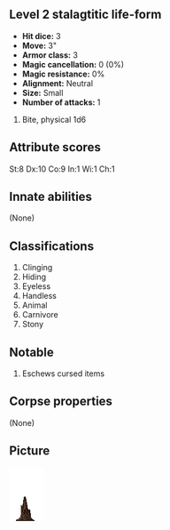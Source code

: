 ## Level 2 stalagtitic life-form

- **Hit dice:** 3
- **Move:** 3"
- **Armor class:** 3
- **Magic cancellation:** 0 (0%)
- **Magic resistance:** 0%
- **Alignment:** Neutral
- **Size:** Small
- **Number of attacks:** 1
1. Bite, physical 1d6

## Attribute scores

St:8 Dx:10 Co:9 In:1 Wi:1 Ch:1

## Innate abilities

(None)

## Classifications

1. Clinging
2. Hiding
3. Eyeless
4. Handless
5. Animal
6. Carnivore
7. Stony

## Notable

1. Eschews cursed items

## Corpse properties

(None)

## Picture

![Rock piercer](https://github.com/hyvanmielenpelit/GnollHackTileSet/blob/main/Monsters/rock_piercer/rock_piercer.png)
